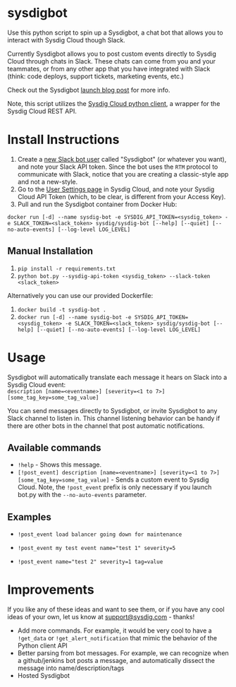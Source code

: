 # sysdigbot
Use this python script to spin up a Sysdigbot, a chat bot that allows you to interact with Sysdig Cloud though Slack.

Currently Sysdigbot allows you to post custom events directly to Sysdig Cloud through chats in Slack. These chats can come from you and your teammates, or from any other app that you have integrated with Slack (think: code deploys, support tickets, marketing events, etc.) 

Check out the Sysdigbot [launch blog post](https://sysdig.com/blog/universal-slack-event-router/) for more info.

Note, this script utilizes the [Sysdig Cloud python client](https://github.com/draios/python-sdc-client), a wrapper for the Sysdig Cloud REST API. 

# Install Instructions

1. Create a [new Slack bot user](https://api.slack.com/apps?new_classic_app=1) called "Sysdigbot" (or whatever you want), and note your Slack API token. Since the bot uses the `RTM` protocol to communicate with Slack, notice that you are creating a classic-style app and not a new-style.
2. Go to the [User Settings page](https://app.sysdigcloud.com/#/settings/user) in Sysdig Cloud, and note your Sysdig Cloud API Token (which, to be clear, is different from your Access Key).
3. Pull and run the Sysdigbot container from Docker Hub:  

`docker run [-d] --name sysdig-bot -e SYSDIG_API_TOKEN=<sysdig_token> -e SLACK_TOKEN=<slack_token> sysdig/sysdig-bot [--help] [--quiet] [--no-auto-events] [--log-level LOG_LEVEL]`

## Manual Installation

1. `pip install -r requirements.txt` 
2. `python bot.py --sysdig-api-token <sysdig_token> --slack-token <slack_token>`

Alternatively you can use our provided Dockerfile:

1. `docker build -t sysdig-bot .`
2. `docker run [-d] --name sysdig-bot -e SYSDIG_API_TOKEN=<sysdig_token> -e SLACK_TOKEN=<slack_token> sysdig/sysdig-bot [--help] [--quiet] [--no-auto-events] [--log-level LOG_LEVEL]`

# Usage

Sysdigbot will automatically translate each message it hears on Slack into a Sysdig Cloud event:  
`description [name=<eventname>] [severity=<1 to 7>] [some_tag_key=some_tag_value]`

You can send messages directly to Sysdigbot, or invite Sysdigbot to any Slack channel to listen in. This channel listening behavior can be handy if there are other bots in the channel that post automatic notifications. 

## Available commands

* `!help` - Shows this message.
* `[!post_event] description [name=<eventname>] [severity=<1 to 7>] [some_tag_key=some_tag_value]` - Sends a custom event to Sysdig Cloud. Note, the `!post_event` prefix is only necessary if you launch bot.py with the `--no-auto-events` parameter. 

## Examples

* `!post_event load balancer going down for maintenance`

* `!post_event my test event name="test 1" severity=5`

* `!post_event name="test 2" severity=1 tag=value`

# Improvements

If you like any of these ideas and want to see them, or if you have any cool ideas of your own, let us know at support@sysdig.com - thanks!

- Add more commands. For example, it would be very cool to have a `!get_data` or `!get_alert_notification` that mimic the behavior of the Python client API
- Better parsing from bot messages. For example, we can recognize when a github/jenkins bot posts a message, and automatically dissect the message into name/description/tags
- Hosted Sysdigbot
